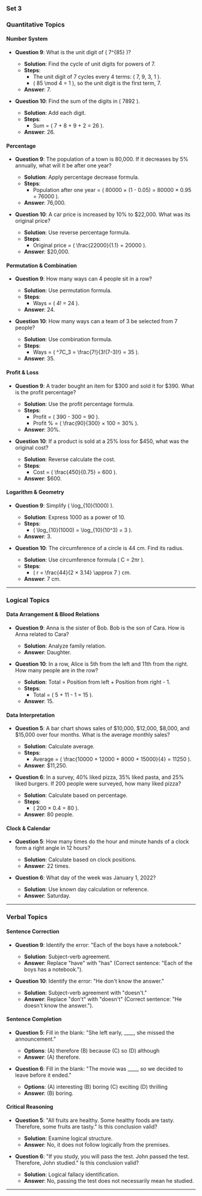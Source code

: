 

### **Set 3**

### Quantitative Topics

#### **Number System**
   - **Question 9**: What is the unit digit of \( 7^{85} \)?
     - **Solution**: Find the cycle of unit digits for powers of 7.
     - **Steps**:
       - The unit digit of 7 cycles every 4 terms: \( 7, 9, 3, 1 \).
       - \( 85 \mod 4 = 1 \), so the unit digit is the first term, 7.
     - **Answer**: 7.

   - **Question 10**: Find the sum of the digits in \( 7892 \).
     - **Solution**: Add each digit.
     - **Steps**:
       - Sum = \( 7 + 8 + 9 + 2 = 26 \).
     - **Answer**: 26.

#### **Percentage**
   - **Question 9**: The population of a town is 80,000. If it decreases by 5% annually, what will it be after one year?
     - **Solution**: Apply percentage decrease formula.
     - **Steps**:
       - Population after one year = \( 80000 × (1 - 0.05) = 80000 × 0.95 = 76000 \).
     - **Answer**: 76,000.

   - **Question 10**: A car price is increased by 10% to $22,000. What was its original price?
     - **Solution**: Use reverse percentage formula.
     - **Steps**:
       - Original price = \( \frac{22000}{1.1} = 20000 \).
     - **Answer**: $20,000.

#### **Permutation & Combination**
   - **Question 9**: How many ways can 4 people sit in a row?
     - **Solution**: Use permutation formula.
     - **Steps**:
       - Ways = \( 4! = 24 \).
     - **Answer**: 24.

   - **Question 10**: How many ways can a team of 3 be selected from 7 people?
     - **Solution**: Use combination formula.
     - **Steps**:
       - Ways = \( ^7C_3 = \frac{7!}{3!(7-3)!} = 35 \).
     - **Answer**: 35.

#### **Profit & Loss**
   - **Question 9**: A trader bought an item for $300 and sold it for $390. What is the profit percentage?
     - **Solution**: Use the profit percentage formula.
     - **Steps**:
       - Profit = \( 390 - 300 = 90 \).
       - Profit % = \( \frac{90}{300} × 100 = 30\% \).
     - **Answer**: 30%.

   - **Question 10**: If a product is sold at a 25% loss for $450, what was the original cost?
     - **Solution**: Reverse calculate the cost.
     - **Steps**:
       - Cost = \( \frac{450}{0.75} = 600 \).
     - **Answer**: $600.

#### **Logarithm & Geometry**
   - **Question 9**: Simplify \( \log_{10}(1000) \).
     - **Solution**: Express 1000 as a power of 10.
     - **Steps**:
       - \( \log_{10}(1000) = \log_{10}(10^3) = 3 \).
     - **Answer**: 3.

   - **Question 10**: The circumference of a circle is 44 cm. Find its radius.
     - **Solution**: Use circumference formula \( C = 2πr \).
     - **Steps**:
       - \( r = \frac{44}{2 × 3.14} \approx 7 \) cm.
     - **Answer**: 7 cm.

---

### Logical Topics

#### **Data Arrangement & Blood Relations**
   - **Question 9**: Anna is the sister of Bob. Bob is the son of Cara. How is Anna related to Cara?
     - **Solution**: Analyze family relation.
     - **Answer**: Daughter.

   - **Question 10**: In a row, Alice is 5th from the left and 11th from the right. How many people are in the row?
     - **Solution**: Total = Position from left + Position from right - 1.
     - **Steps**:
       - Total = \( 5 + 11 - 1 = 15 \).
     - **Answer**: 15.

#### **Data Interpretation**
   - **Question 5**: A bar chart shows sales of $10,000, $12,000, $8,000, and $15,000 over four months. What is the average monthly sales?
     - **Solution**: Calculate average.
     - **Steps**:
       - Average = \( \frac{10000 + 12000 + 8000 + 15000}{4} = 11250 \).
     - **Answer**: $11,250.

   - **Question 6**: In a survey, 40% liked pizza, 35% liked pasta, and 25% liked burgers. If 200 people were surveyed, how many liked pizza?
     - **Solution**: Calculate based on percentage.
     - **Steps**:
       - \( 200 × 0.4 = 80 \).
     - **Answer**: 80 people.

#### **Clock & Calendar**
   - **Question 5**: How many times do the hour and minute hands of a clock form a right angle in 12 hours?
     - **Solution**: Calculate based on clock positions.
     - **Answer**: 22 times.

   - **Question 6**: What day of the week was January 1, 2022?
     - **Solution**: Use known day calculation or reference.
     - **Answer**: Saturday.

---

### Verbal Topics

#### **Sentence Correction**
   - **Question 9**: Identify the error: "Each of the boys have a notebook."
     - **Solution**: Subject-verb agreement.
     - **Answer**: Replace "have" with "has" (Correct sentence: "Each of the boys has a notebook.").

   - **Question 10**: Identify the error: "He don't know the answer."
     - **Solution**: Subject-verb agreement with "doesn't."
     - **Answer**: Replace "don't" with "doesn't" (Correct sentence: "He doesn't know the answer.").

#### **Sentence Completion**
   - **Question 5**: Fill in the blank: "She left early, ____, she missed the announcement."
     - **Options**: (A) therefore (B) because (C) so (D) although
     - **Answer**: (A) therefore.

   - **Question 6**: Fill in the blank: "The movie was ____, so we decided to leave before it ended."
     - **Options**: (A) interesting (B) boring (C) exciting (D) thrilling
     - **Answer**: (B) boring.

#### **Critical Reasoning**
   - **Question 5**: "All fruits are healthy. Some healthy foods are tasty. Therefore, some fruits are tasty." Is this conclusion valid?
     - **Solution**: Examine logical structure.
     - **Answer**: No, it does not follow logically from the premises.

   - **Question 6**: "If you study, you will pass the test. John passed the test. Therefore, John studied." Is this conclusion valid?
     - **Solution**: Logical fallacy identification.
     - **Answer**: No, passing the test does not necessarily mean he studied.

---

